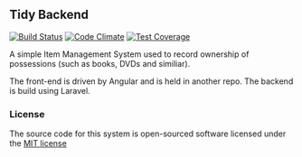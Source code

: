 ## Tidy Backend

[![Build Status](https://travis-ci.org/temporalslide/tidy.svg)](https://travis-ci.org/temporalslide/tidy)
[![Code Climate](https://codeclimate.com/github/temporalslide/tidy/badges/gpa.svg)](https://codeclimate.com/github/temporalslide/tidy)
[![Test Coverage](https://codeclimate.com/github/temporalslide/tidy/badges/coverage.svg)](https://codeclimate.com/github/temporalslide/tidy/coverage)

A simple Item Management System used to record ownership of possessions (such as books, DVDs and similiar).

The front-end is driven by Angular and is held in another repo. The backend is build using Laravel.


### License

The source code for this system is open-sourced software licensed under the [MIT license](http://opensource.org/licenses/MIT)
